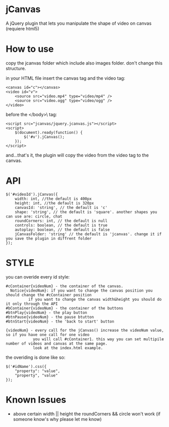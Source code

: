 jCanvas
=======

A jQuery plugin that lets you manipulate the shape of video on canvas (requiere html5)

How to use
==========
copy the jcanvas folder which include also images folder. don't change this structure.

in your HTML file insert the canvas tag and the video tag:

    <canvas id="c"></canvas>
    <video id="v">
        <source src="video.mp4" type="video/mp4" />
        <source src="video.ogg" type="video/ogg" />
    </video>

before the \</body>\ tag:

    <script src="jcanvas/jquery.jcanvas.js"></script>
    <script>
        $(document).ready(function() {
            $('#v').jCanvas();
        });
    </script>

and...that's it, 
the plugin will copy the video from the video tag to the canvas.

API
===
    $('#videoId').jCanvas({
        width: int, //the default is 400px
        height: int, //the default is 320px
        canvasId: 'string', // the default is 'c'
        shape: 'string', // the default is 'square'. another shapes you can use are: circle, chat
        roundCorners: int, // the default is null
        controls: boolean, // the default is true
        autoplay: boolean, // the default is false
        jCanvasFolder: 'string' // the default is 'jcanvas'. change it if you save the plugin in diffrent folder
    });

STYLE
=====
you can overide every id style:

    #cContainer{videoNum} - the container of the canvas. 
      Notice{videoNum}: if you want to change the canvas position you should change the #cContainer position
              if you want to change the canvas width&height you should do it only through the API
    #bContainer{videoNum} - the container of the buttons
    #btnPlay{videoNum} - the play button
    #btnPause{videoNum} - the pause btutton
    #btnStart{videoNum} - the 'back to start' button
    
    {videoNum} - every call for the jCanvas() increase the videoNum value, so if you have one call for one video
                you will call #cContainer1. this way you can set multipile number of videos and canvas at the same page.
                look at the index.html example.
                
the overiding is done like so:

    $('#idName').css({
        "property": "value",
        "property", "value"
    });
    
Known Issues
============
- above certain width || height the roundCorners && circle won't work (if someone know's why please let me know)
